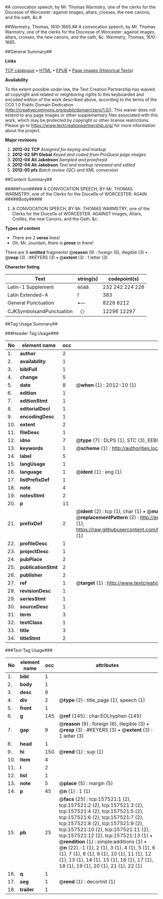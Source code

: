#A convocation speech, by Mr. Thomas Warmstry, one of the clerks for the Diocesse of Worcester: against images, altars, crosses, the new canons, and the oath, &c.#

##Warmstry, Thomas, 1610-1665.##
A convocation speech, by Mr. Thomas Warmstry, one of the clerks for the Diocesse of Worcester: against images, altars, crosses, the new canons, and the oath, &c.
Warmstry, Thomas, 1610-1665.

##General Summary##

**Links**

[TCP catalogue](http://www.ota.ox.ac.uk/tcp/)  • 
[HTML](http://tei.it.ox.ac.uk/tcp/Texts-HTML/free/A97/A97168.html)  • 
[EPUB](http://tei.it.ox.ac.uk/tcp/Texts-EPUB/free/A97/A97168.epub) • 
[Page images (Historical Texts)](https://historicaltexts.jisc.ac.uk/eebo-99859593e)

**Availability**

To the extent possible under law, the Text Creation Partnership has waived all copyright and related or neighboring rights to this keyboarded and encoded edition of the work described above, according to the terms of the CC0 1.0 Public Domain Dedication (http://creativecommons.org/publicdomain/zero/1.0/). This waiver does not extend to any page images or other supplementary files associated with this work, which may be protected by copyright or other license restrictions. Please go to https://www.textcreationpartnership.org/ for more information about the project.

**Major revisions**

1. __2012-02__ __TCP__ *Assigned for keying and markup*
1. __2012-02__ __SPi Global__ *Keyed and coded from ProQuest page images*
1. __2012-04__ __Ali Jakobson__ *Sampled and proofread*
1. __2012-04__ __Ali Jakobson__ *Text and markup reviewed and edited*
1. __2012-05__ __pfs__ *Batch review (QC) and XML conversion*

##Content Summary##

#####Front#####
A CONVOCATION SPEECH, BY Mr. THOMAS WARMSTRY, one of the Clerks for the Dioceſſe of WORCESTER: AGAIN
#####Body#####

1. A CONVOCATION SPEECH, BY Mr. THOMAS WARMSTRY, one of the Clerks for the Dioceſſe of WORCESTER. AGAINST Images, Altars, Croſſes, the new Canons, and the Oath, &c.

**Types of content**

  * There are 2 **verse** lines!
  * Oh, Mr. Jourdain, there is **prose** in there!

There are 9 **omitted** fragments! 
 @__reason__ (9) : foreign (6), illegible (3)  •  @__resp__ (3) : #KEYERS (3)  •  @__extent__ (3) : 1 letter (3)

**Character listing**


|Text|string(s)|codepoint(s)|
|---|---|---|
|Latin-1 Supplement|èòàâ|232 242 224 226|
|Latin Extended-A|ſ|383|
|General Punctuation|•—|8226 8212|
|CJKSymbolsandPunctuation|〈〉|12296 12297|

##Tag Usage Summary##

###Header Tag Usage###

|No|element name|occ|attributes|
|---|---|---|---|
|1.|__author__|2||
|2.|__availability__|1||
|3.|__biblFull__|1||
|4.|__change__|5||
|5.|__date__|8| @__when__ (1) : 2012-10 (1)|
|6.|__edition__|1||
|7.|__editionStmt__|1||
|8.|__editorialDecl__|1||
|9.|__encodingDesc__|1||
|10.|__extent__|2||
|11.|__fileDesc__|1||
|12.|__idno__|7| @__type__ (7) : DLPS (1), STC (3), EEBO-CITATION (1), PROQUEST (1), VID (1)|
|13.|__keywords__|1| @__scheme__ (1) : http://authorities.loc.gov/ (1)|
|14.|__label__|5||
|15.|__langUsage__|1||
|16.|__language__|1| @__ident__ (1) : eng (1)|
|17.|__listPrefixDef__|1||
|18.|__note__|4||
|19.|__notesStmt__|2||
|20.|__p__|11||
|21.|__prefixDef__|2| @__ident__ (2) : tcp (1), char (1)  •  @__matchPattern__ (2) : ([0-9\-]+):([0-9IVX]+) (1), (.+) (1)  •  @__replacementPattern__ (2) : http://eebo.chadwyck.com/downloadtiff?vid=$1&page=$2 (1), https://raw.githubusercontent.com/textcreationpartnership/Texts/master/tcpchars.xml#$1 (1)|
|22.|__profileDesc__|1||
|23.|__projectDesc__|1||
|24.|__pubPlace__|2||
|25.|__publicationStmt__|2||
|26.|__publisher__|2||
|27.|__ref__|1| @__target__ (1) : http://www.textcreationpartnership.org/docs/. (1)|
|28.|__revisionDesc__|1||
|29.|__seriesStmt__|1||
|30.|__sourceDesc__|1||
|31.|__term__|3||
|32.|__textClass__|1||
|33.|__title__|3||
|34.|__titleStmt__|2||


###Text Tag Usage###

|No|element name|occ|attributes|
|---|---|---|---|
|1.|__bibl__|1||
|2.|__body__|1||
|3.|__desc__|9||
|4.|__div__|2| @__type__ (2) : title_page (1), speech (1)|
|5.|__front__|1||
|6.|__g__|145| @__ref__ (145) : char:EOLhyphen (145)|
|7.|__gap__|9| @__reason__ (9) : foreign (6), illegible (3)  •  @__resp__ (3) : #KEYERS (3)  •  @__extent__ (3) : 1 letter (3)|
|8.|__head__|1||
|9.|__hi__|150| @__rend__ (1) : sup (1)|
|10.|__item__|4||
|11.|__l__|2||
|12.|__list__|1||
|13.|__note__|5| @__place__ (5) : margin (5)|
|14.|__p__|45| @__n__ (1) : 1 (1)|
|15.|__pb__|25| @__facs__ (25) : tcp:157521:1 (2), tcp:157521:2 (2), tcp:157521:3 (2), tcp:157521:4 (2), tcp:157521:5 (2), tcp:157521:6 (2), tcp:157521:7 (2), tcp:157521:8 (2), tcp:157521:9 (2), tcp:157521:10 (2), tcp:157521:11 (2), tcp:157521:12 (2), tcp:157521:13 (1)  •  @__rendition__ (1) : simple:additions (1)  •  @__n__ (22) : 1 (1), 2 (1), 3 (1), 4 (1), 5 (1), 6 (1), 7 (1), 8 (1), 9 (1), 10 (1), 11 (1), 12 (1), 13 (1), 14 (1), 15 (1), 16 (1), 17 (1), 18 (1), 19 (1), 20 (1), 21 (1), 22 (1)|
|16.|__q__|1||
|17.|__seg__|1| @__rend__ (1) : decorInit (1)|
|18.|__trailer__|1||
